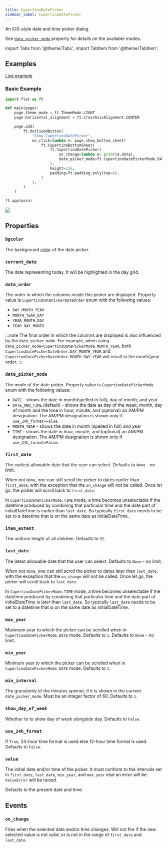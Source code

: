 ```yaml
---
title: CupertinoDatePicker
sidebar_label: CupertinoDatePicker
---
```


An iOS-style date and time picker dialog.

See [`date_picker_mode`](/docs/controls/cupertinodatepicker#date_picker_mode) property for details on the available modes.

import Tabs from '@theme/Tabs';
import TabItem from '@theme/TabItem';

## Examples

[Live example](https://flet-controls-gallery.fly.dev/dialogs/cupertinodatepicker)

### Basic Example

<Tabs groupId="language">
  <TabItem value="python" label="Python" default>

```python
import flet as ft

def main(page):
    page.theme_mode = ft.ThemeMode.LIGHT
    page.horizontal_alignment = ft.CrossAxisAlignment.CENTER

    page.add(
        ft.OutlinedButton(
            "Show CupertinoDatePicker",
            on_click=lambda e: page.show_bottom_sheet(
                ft.CupertinoBottomSheet(
                    ft.CupertinoDatePicker(
                        on_change=lambda e: print(e.data),
                        date_picker_mode=ft.CupertinoDatePickerMode.DATE_AND_TIME
                    ),
                    height=216,
                    padding=ft.padding.only(top=6),
                )
            ),
        )
    )

ft.app(main)
```
  </TabItem>
</Tabs>

<img src="/img/docs/controls/cupertino-date-picker/basic-cupertino-date-picker.png" className="screenshot-50" />

## Properties

### `bgcolor`

The background [color](/docs/reference/colors) of the date picker.

### `current_date`

The date representing today. It will be highlighted in the day grid.

### `date_order`

The order in which the columns inside this picker are displayed. Property value is `CupertinoDatePickerDateOrder` enum with the following values:

* `DAY_MONTH_YEAR` 
* `MONTH_YEAR_DAY`
* `YEAR_MONTH_DAY`
* `YEAR_DAY_MONTH`

:::note
The final order in which the columns are displayed is also influenced by the `date_picker_mode`. For example, when using `date_picker_mode=CupertinoDatePickerMode.MONTH_YEAR`, both `CupertinoDatePickerDateOrder.DAY_MONTH_YEAR` and `CupertinoDatePickerDateOrder.MONTH_DAY_YEAR` will result in the month|year order.
:::

### `date_picker_mode`

The mode of the date picker. Property value is `CupertinoDatePickerMode` enum with the following values:

* `DATE` - shows the date in month(spelled in full), day of month, and year
* `DATE_AND_TIME` (default) - shows the date as day of the week, month, day of month and the time in hour, minute, and (optional) an AM/PM designation. The AM/PM designation is shown only if `use_24h_format=False`.
* `MONTH_YEAR` - shows the date in month (spelled in full) and year
* `TIME` - shows the date in hour, minute, and (optional) an AM/PM designation. The AM/PM designation is shown only if `use_24h_format=False`.

### `first_date`

The earliest allowable date that the user can select. Defaults to `None` - no limit. 

When not `None`, one can still scroll the picker to dates earlier than `first_date`, with the exception that the `on_change` will not be called. Once let go, the picker will scroll back to `first_date`.

In `CupertinoDatePickerMode.TIME` mode, a time becomes unselectable if the datetime produced by combining that particular time and the date part of initialDateTime is earlier than `last_date`. So typically `first_date` needs to be set to a datetime that is on the same date as initialDateTime.

### `item_extent`

The uniform height of all children. Defaults to `32`.

### `last_date`

The latest allowable date that the user can select. Defaults to `None` - no limit. 

When not `None`, one can still scroll the picker to dates later than `last_date`, with the exception that the `on_change` will not be called. Once let go, the picker will scroll back to `last_date`.

In `CupertinoDatePickerMode.TIME` mode, a time becomes unselectable if the datetime produced by combining that particular time and the date part of initialDateTime is later than `last_date`. So typically `last_date` needs to be set to a datetime that is on the same date as initialDateTime.

### `max_year`

Maximum year to which the picker can be scrolled when in `CupertinoDatePickerMode.DATE` mode. Defaults to `1`. Defaults to `None` - no limit.

### `min_year`

Minimum year to which the picker can be scrolled when in `CupertinoDatePickerMode.DATE` mode. Defaults to `1`.

### `min_interval`

The granularity of the minutes spinner, if it is shown in the current `date_picker_mode`. Must be an integer factor of 60. Defaults to `1`.

### `show_day_of_week`

Whether to to show day of week alongside day. Defaults to `False`.

### `use_24h_format`

If `True`, 24-hour time format is used else 12-hour time format is used. Defaults to `False`.

### `value`

The initial date and/or time of the picker. It must conform to the intervals set in `first_date`, `last_date`, `min_year`, and `max_year` else an error will be `ValueError` will be raised.

Defaults to the present date and time. 

## Events

### `on_change`

Fires when the selected date and/or time changes. Will not fire if the new selected value is not valid, or is not in the range of `first_date` and `last_date`.
